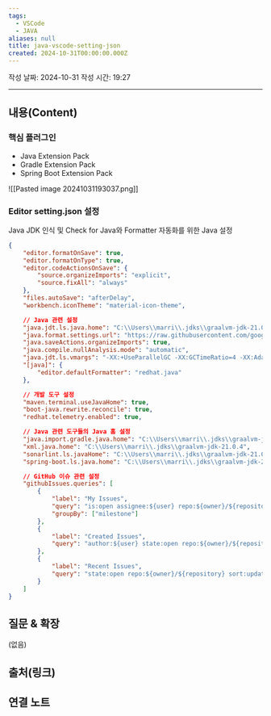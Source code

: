 ```yaml
---
tags:
  - VSCode
  - JAVA
aliases: null
title: java-vscode-setting-json
created: 2024-10-31T00:00:00.000Z
---
```

작성 날짜: 2024-10-31
작성 시간: 19:27


----
## 내용(Content)

### 핵심 플러그인

- Java Extension Pack
- Gradle Extension Pack
- Spring Boot Extension Pack

![[Pasted image 20241031193037.png]]

### Editor setting.json 설정

Java JDK 인식 및 Check for Java와 Formatter 자동화를 위한 Java 설정

```json
{
    "editor.formatOnSave": true,
    "editor.formatOnType": true,
    "editor.codeActionsOnSave": {
        "source.organizeImports": "explicit",
        "source.fixAll": "always"
    },
    "files.autoSave": "afterDelay",
    "workbench.iconTheme": "material-icon-theme",

    // Java 관련 설정
    "java.jdt.ls.java.home": "C:\\Users\\marri\\.jdks\\graalvm-jdk-21.0.4",
    "java.format.settings.url": "https://raw.githubusercontent.com/google/styleguide/gh-pages/eclipse-java-google-style.xml",
    "java.saveActions.organizeImports": true,
    "java.compile.nullAnalysis.mode": "automatic",
    "java.jdt.ls.vmargs": "-XX:+UseParallelGC -XX:GCTimeRatio=4 -XX:AdaptiveSizePolicyWeight=90 -Dsun.zip.disableMemoryMapping=true -Xmx1G -Xms100m",
    "[java]": {
        "editor.defaultFormatter": "redhat.java"
    },

    // 개발 도구 설정
    "maven.terminal.useJavaHome": true,
    "boot-java.rewrite.reconcile": true,
    "redhat.telemetry.enabled": true,

    // Java 관련 도구들의 Java 홈 설정
    "java.import.gradle.java.home": "C:\\Users\\marri\\.jdks\\graalvm-jdk-21.0.4",
    "xml.java.home": "C:\\Users\\marri\\.jdks\\graalvm-jdk-21.0.4",
    "sonarlint.ls.javaHome": "C:\\Users\\marri\\.jdks\\graalvm-jdk-21.0.4",
    "spring-boot.ls.java.home": "C:\\Users\\marri\\.jdks\\graalvm-jdk-21.0.4",

    // GitHub 이슈 관련 설정
    "githubIssues.queries": [
        {
            "label": "My Issues",
            "query": "is:open assignee:${user} repo:${owner}/${repository}",
            "groupBy": ["milestone"]
        },
        {
            "label": "Created Issues",
            "query": "author:${user} state:open repo:${owner}/${repository} sort:created-desc"
        },
        {
            "label": "Recent Issues",
            "query": "state:open repo:${owner}/${repository} sort:updated-desc"
        }
    ]
}
```


## 질문 & 확장

(없음)

## 출처(링크)


## 연결 노트










